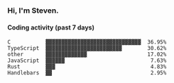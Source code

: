 ### Hi, I'm Steven.

#### Coding activity (past 7 days)
```
C           ▓▓▓▓▓▓▓▓▓▓▓▓▓▓▓▓▓▓▓▓▓▓▓▓▓▓▓▓▓▓  36.95%
TypeScript  ▓▓▓▓▓▓▓▓▓▓▓▓▓▓▓▓▓▓▓▓▓▓▓▓        30.62%
other       ▓▓▓▓▓▓▓▓▓▓▓▓▓                   17.02%
JavaScript  ▓▓▓▓▓▓                           7.63%
Rust        ▓▓▓                              4.83%
Handlebars  ▓▓                               2.95%
```
